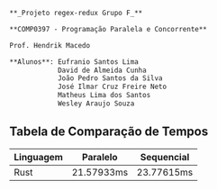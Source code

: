 ``` markdown 
**_Projeto regex-redux Grupo F_**

**COMP0397 - Programação Paralela e Concorrente**

Prof. Hendrik Macedo

**Alunos**: Eufranio Santos Lima
            David de Almeida Cunha
            João Pedro Santos da Silva
            José Ilmar Cruz Freire Neto
            Matheus Lima dos Santos
            Wesley Araujo Souza
```



## Tabela de Comparação de Tempos

|  Linguagem | Paralelo  | Sequencial  |
| ------------------- | ------------------- | ------------------- |
|  Rust |  21.57933ms |  23.77615ms |
